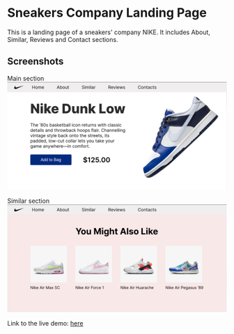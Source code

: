 # Sneakers Company Landing Page

This is a landing page of a sneakers' company NIKE. It includes About, Similar, Reviews and Contact sections.

## Screenshots

Main section
![Screenshot 1](/img/Screenshot%20from%202024-02-25%2015-27-22.png)

Similar section
![Screenshot 2](/img/Screenshot%20from%202024-02-25%2015-36-51.png)

Link to the live demo: [here](https://cristinat21.github.io/Nike_landing_page/)
